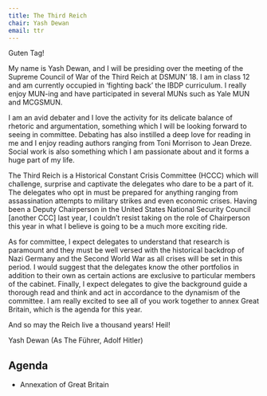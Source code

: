 ```yaml
---
title: The Third Reich
chair: Yash Dewan
email: ttr
---
```


Guten Tag!

My name is Yash Dewan, and I will be presiding over the meeting of the Supreme Council of War of the Third Reich at DSMUN’ 18. I am in class 12 and am currently occupied in ‘fighting back’ the IBDP curriculum. I really enjoy MUN-ing and have participated in several MUNs such as Yale MUN and MCGSMUN.

I am an avid debater and I love the activity for its delicate balance of rhetoric and argumentation, something which I will be looking forward to seeing in committee. Debating has also instilled a deep love for reading in me and I enjoy reading authors ranging from Toni Morrison to Jean Dreze. Social work is also something which I am passionate about and it forms a huge part of my life.

The Third Reich is a Historical Constant Crisis Committee (HCCC) which will challenge, surprise and captivate the delegates who dare to be a part of it. The delegates who opt in must be prepared for anything ranging from assassination attempts to military strikes and even economic crises. Having been a Deputy Chairperson in the United States National Security Council [another CCC] last year, I couldn’t resist taking on the role of Chairperson this year in what I believe is going to be a much more exciting ride.

As for committee, I expect delegates to understand that research is paramount and they must be well versed with the historical backdrop of Nazi Germany and the Second World War as all crises will be set in this period. I would suggest that the delegates know the other portfolios in addition to their own as certain actions are exclusive to particular members of the cabinet. Finally, I expect delegates to give the background guide a thorough read and think and act in accordance to the dynamism of the committee. I am really excited to see all of you work together to annex Great Britain, which is the agenda for this year.

And so may the Reich live a thousand years! Heil!

Yash Dewan (As The Führer, Adolf Hitler)

## Agenda

- Annexation of Great Britain
